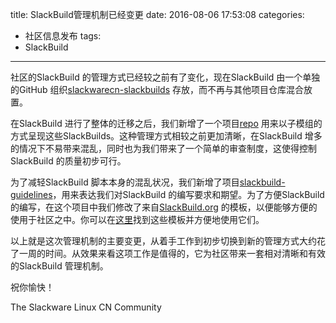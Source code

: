 title: SlackBuild管理机制已经变更
date: 2016-08-06 17:53:08
categories:
  - 社区信息发布
tags:
  - SlackBuild
---

社区的SlackBuild 的管理方式已经较之前有了变化，现在SlackBuild 由一个单独的GitHub 组织[slackwarecn-slackbuilds](https://github.com/slackwarecn-slackbuilds) 存放，而不再与其他项目仓库混合放置。

在SlackBuild 进行了整体的迁移之后，我们新增了一个项目[repo](https://github.com/slackwarecn/repo) 用来以子模组的方式呈现这些SlackBuilds。这种管理方式相较之前更加清晰，在SlackBuild 增多的情况下不易带来混乱，同时也为我们带来了一个简单的审查制度，这使得控制SlackBuild 的质量初步可行。

为了减轻SlackBuild 脚本本身的混乱状况，我们新增了项目[slackbuild-guidelines](https://github.com/slackwarecn/slackbuild-guidelines)，用来表达我们对SlackBuild 的编写要求和期望。为了方便SlackBuild 的编写，在这个项目中我们修改了来自[SlackBuild.org](https://slackbuilds.org/) 的模板，以便能够方便的使用于社区之中。你可以在[这里](https://github.com/slackwarecn/slackbuild-guidelines/tree/master/templates)找到这些模板并方便地使用它们。

以上就是这次管理机制的主要变更，从着手工作到初步切换到新的管理方式大约花了一周的时间。从效果来看这项工作是值得的，它为社区带来一套相对清晰和有效的SlackBuild 管理机制。

祝你愉快！

The Slackware Linux CN Community

